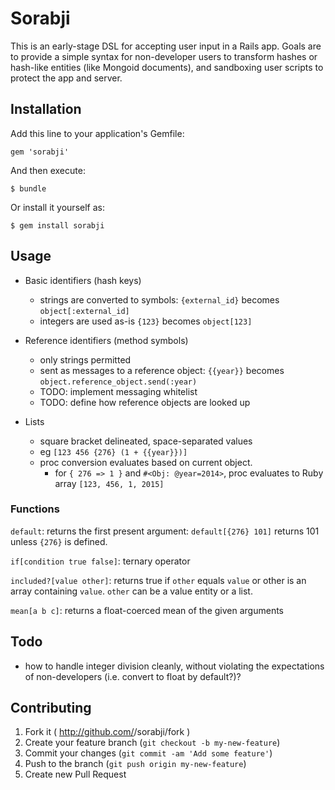 # Sorabji

This is an early-stage DSL for accepting user input in a Rails app. Goals are to provide a simple syntax for non-developer users to transform hashes or hash-like entities (like Mongoid documents), and sandboxing user scripts to protect the app and server.

## Installation

Add this line to your application's Gemfile:

    gem 'sorabji'

And then execute:

    $ bundle

Or install it yourself as:

    $ gem install sorabji

## Usage

- Basic identifiers (hash keys)
  - strings are converted to symbols: `{external_id}` becomes `object[:external_id]`
  - integers are used as-is `{123}` becomes `object[123]`

- Reference identifiers (method symbols)
  - only strings permitted
  - sent as messages to a reference object: `{{year}}` becomes `object.reference_object.send(:year)`
  - TODO: implement messaging whitelist
  - TODO: define how reference objects are looked up

- Lists
  - square bracket delineated, space-separated values
  - eg `[123 456 {276} (1 + {{year}})]`
  - proc conversion evaluates based on current object.
    - for `{ 276 => 1 }` and `#<Obj: @year=2014>`, proc evaluates to Ruby array `[123, 456, 1, 2015]`

### Functions

  `default`: returns the first present argument:
  `default[{276} 101]` returns 101 unless `{276}` is defined.

  `if[condition true false]`: ternary operator

  `included?[value other]`: returns true if `other` equals `value` or other is an array containing `value`. `other` can be a value entity or a list.

  `mean[a b c]`: returns a float-coerced mean of the given arguments




## Todo

- how to handle integer division cleanly, without violating the expectations of non-developers (i.e. convert to float by default?)?


## Contributing

1. Fork it ( http://github.com/<my-github-username>/sorabji/fork )
2. Create your feature branch (`git checkout -b my-new-feature`)
3. Commit your changes (`git commit -am 'Add some feature'`)
4. Push to the branch (`git push origin my-new-feature`)
5. Create new Pull Request

